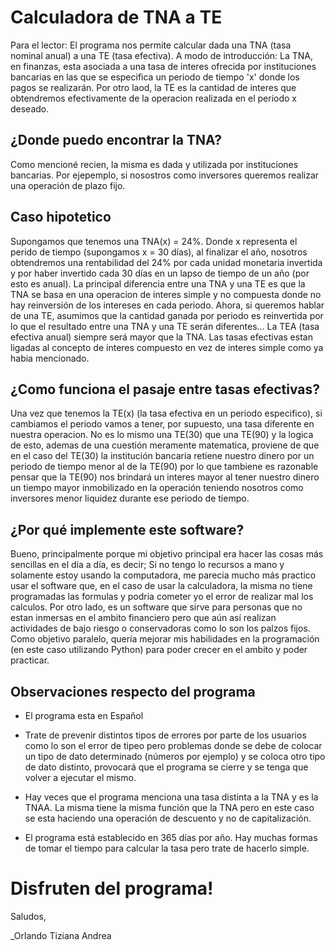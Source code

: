 # Calculadora de TNA a TE

Para el lector:
El programa nos permite calcular dada una TNA (tasa nominal anual) a una TE (tasa efectiva). A modo de introducción: La TNA, en finanzas, esta asociada a una tasa de interes ofrecida por instituciones bancarias en las que se especifica un periodo de tiempo 'x' donde los pagos se realizarán. Por otro laod, la TE es la cantidad de interes que obtendremos efectivamente de la operacion realizada en el periodo x deseado. 

## ¿Donde puedo encontrar la TNA?
Como mencioné recien, la misma es dada y utilizada por instituciones bancarias. Por ejepemplo, si nosostros como inversores queremos realizar una operación de plazo fijo. 

## Caso hipotetico

Supongamos que tenemos una TNA(x) = 24%. Donde x representa el perido de tiempo (supongamos x = 30 días), al finalizar el año, nosotros obtendremos una rentabilidad del 24% por cada unidad monetaria invertida y por haber invertido cada 30 días en un lapso de tiempo de un año (por esto es anual). La principal diferencia entre una TNA y una TE es que la TNA se basa en una operacion de interes simple y no compuesta donde no hay reinversión de los intereses en cada periodo. Ahora, si queremos hablar de una TE, asumimos que la cantidad ganada por periodo es reinvertida por lo que el resultado entre una TNA y una TE serán diferentes... La TEA (tasa efectiva anual) siempre será mayor que la TNA. Las tasas efectivas estan ligadas al concepto de interes compuesto en vez de interes simple como ya habia mencionado. 

## ¿Como funciona el pasaje entre tasas efectivas?

Una vez que tenemos la TE(x) (la tasa efectiva en un periodo especifico), si cambiamos el periodo vamos a tener, por supuesto, una tasa diferente en nuestra operacion. No es lo mismo una TE(30) que una TE(90) y la logica de esto, ademas de una cuestión meramente matematica, proviene de que en el caso del TE(30) la institución bancaria retiene nuestro dinero por un periodo de tiempo menor al de la TE(90) por lo que tambiene es razonable pensar que la TE(90) nos brindará un interes mayor al tener nuestro dinero un tiempo mayor inmobilizado en la operación teniendo nosotros como inversores menor liquidez durante ese periodo de tiempo. 

## ¿Por qué implemente este software?

Bueno, principalmente porque mi objetivo principal era hacer las cosas más sencillas en el día a día, es decir; Si no tengo lo recursos a mano y solamente estoy usando la computadora, me parecia mucho más practico usar el software que, en el caso de usar la calculadora, la misma no tiene programadas las formulas y podria cometer yo el error de realizar mal los calculos. Por otro lado, es un software que sirve para personas que no estan inmersas en el ambito financiero pero que aún así realizan actividades de bajo riesgo o conservadoras como lo son los palzos fijos.
Como objetivo paralelo, quería mejorar mis habilidades en la programación (en este caso utilizando Python) para poder crecer en el ambito y poder practicar. 

## Observaciones respecto del programa
* El programa esta en Español

* Trate de prevenir distintos tipos de errores por parte de los usuarios como lo son el error de tipeo pero problemas donde se debe de colocar un tipo de dato determinado (números por ejemplo) y se coloca otro tipo de dato distinto, provocará que el programa se cierre y se tenga que volver a ejecutar el mismo.

* Hay veces que el programa menciona una tasa distinta a la TNA y es la TNAA. La misma tiene la misma función que la TNA pero en este caso se esta haciendo una operación de descuento y no de capitalización. 

* El programa está establecido en 365 días por año. Hay muchas formas de tomar el tiempo para calcular la tasa pero trate de hacerlo simple. 

# Disfruten del programa!
Saludos, 

_Orlando Tiziana Andrea
